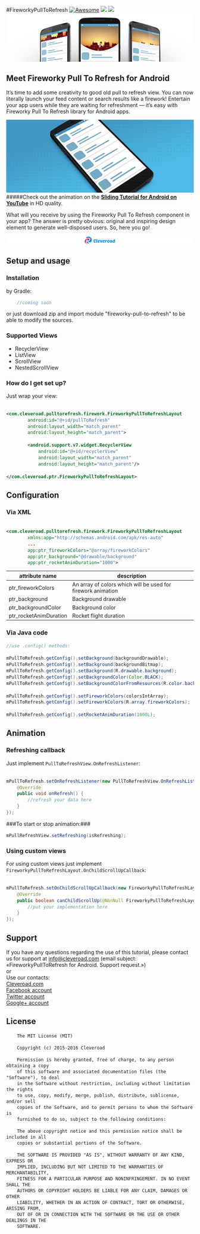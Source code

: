 #FireworkyPullToRefresh [![Awesome](https://cdn.rawgit.com/sindresorhus/awesome/d7305f38d29fed78fa85652e3a63e154dd8e8829/media/badge.svg)](https://github.com/sindresorhus/awesome) <img src="https://www.cleveroad.com/public/comercial/label-android.svg" height="20"> <a href="https://www.cleveroad.com/?utm_source=github&utm_medium=label&utm_campaign=contacts"><img src="https://www.cleveroad.com/public/comercial/label-cleveroad.svg" height="20"></a>
![Header image](/images/header_.jpg)

## Meet Fireworky Pull To Refresh for Android

It’s time to add some creativity to good old pull to refresh view. You can now literally launch your feed content or search results like a firework! Entertain your app users while they are waiting for refreshment — it’s easy with Fireworky Pull To Refresh library for Android apps.

![Demo image](/images/demo_.gif)
#####Check out the animation on the <strong><a target="_blank" href="https://www.youtube.com/watch?v=lJSGIk4Zh9s&feature=youtu.be">Sliding Tutorial for Android on YouTube</a></strong> in HD quality.

What will you receive by using the Fireworky Pull To Refresh component in your app? The answer is pretty obvious: original and inspiring design element to generate well-disposed users. So, here you go!
 

[![Awesome](/images/logo-footer.png)](https://www.cleveroad.com/?utm_source=github&utm_medium=label&utm_campaign=contacts)

## Setup and usage ##
### Installation ###
by Gradle:
```groovy
    //coming soon
```
or just download zip and import module "fireworky-pull-to-refresh" to be able to modify the sources.
### Supported Views ###

* RecyclerView
* ListView
* ScrollView
* NestedScrollView

### How do I get set up? ###
Just wrap your view:

```XML

<com.cleveroad.pulltorefresh.firework.FireworkyPullToRefreshLayout
        android:id="@+id/pullToRefresh"
        android:layout_width="match_parent"
        android:layout_height="match_parent">

        <android.support.v7.widget.RecyclerView
            android:id="@+id/recyclerView"
            android:layout_width="match_parent"
            android:layout_height="match_parent"/>

</com.cleveroad.ptr.FireworkyPullToRefreshLayout>
```

## Configuration ##
### Via XML ###

```XML

<com.cleveroad.pulltorefresh.firework.FireworkyPullToRefreshLayout
        xmlns:app="http://schemas.android.com/apk/res-auto"
        ...
        app:ptr_fireworkColors="@array/fireworkColors"
        app:ptr_background="@drawable/background"
        app:ptr_rocketAnimDuration="1000">
```
|  attribute name | description |
|---|---|
| ptr_fireworkColors  | An array of colors which will be used for firework animation |
| ptr_background  | Background drawable |
| ptr_backgroundColor | Background color |
| ptr_rocketAnimDuration  | Rocket flight duration |
### Via Java code ###

```Java
//use .config() methods:

mPullToRefresh.getConfig().setBackground(backgroundDrawable);
mPullToRefresh.getConfig().setBackground(backgroundBitmap);
mPullToRefresh.getConfig().setBackground(R.drawable.background);
mPullToRefresh.getConfig().setBackgroundColor(Color.BLACK);
mPullToRefresh.getConfig().setBackgroundColorFromResources(R.color.background);

mPullToRefresh.getConfig().setFireworkColors(colorsIntArray);
mPullToRefresh.getConfig().setFireworkColors(R.array.fireworkColors);

mPullToRefresh.getConfig().setRocketAnimDuration(1000L);

```

## Animation ##
### Refreshing callback ###
Just implement `PullToRefreshView.OnRefreshListener`:

```Java

mPullToRefresh.setOnRefreshListener(new PullToRefreshView.OnRefreshListener() {
    @Override
    public void onRefresh() {
        //refresh your data here        
    }
});
```
###To start or stop animation:###

```Java
mPullRefreshView.setRefreshing(isRefreshing);
```

### Using custom views ###
For using custom views just implement `FireworkyPullToRefreshLayout.OnChildScrollUpCallback`:
```Java

mPullToRefresh.setOnChildScrollUpCallback(new FireworkyPullToRefreshLayout.OnChildScrollUpCallback() {
    @Override
    public boolean canChildScrollUp(@NonNull FireworkyPullToRefreshLayout parent, @Nullable View child) {
        //put your implementation here
    }
});
```
## Support
If you have any questions regarding the use of this tutorial, please contact us for support
at info@cleveroad.com (email subject: «FireworkyPullToRefresh for Android. Support request.»)
<br>or
<br>Use our contacts:
<br><a href="https://www.cleveroad.com/?utm_source=github&utm_medium=link&utm_campaign=contacts">Cleveroad.com</a>
<br><a href="https://www.facebook.com/cleveroadinc">Facebook account</a>
<br><a href="https://twitter.com/CleveroadInc">Twitter account</a>
<br><a href="https://plus.google.com/+CleveroadInc/">Google+ account</a>

## License


        The MIT License (MIT)

        Copyright (c) 2015-2016 Cleveroad

        Permission is hereby granted, free of charge, to any person obtaining a copy
        of this software and associated documentation files (the "Software"), to deal
        in the Software without restriction, including without limitation the rights
        to use, copy, modify, merge, publish, distribute, sublicense, and/or sell
        copies of the Software, and to permit persons to whom the Software is
        furnished to do so, subject to the following conditions:

        The above copyright notice and this permission notice shall be included in all
        copies or substantial portions of the Software.

        THE SOFTWARE IS PROVIDED "AS IS", WITHOUT WARRANTY OF ANY KIND, EXPRESS OR
        IMPLIED, INCLUDING BUT NOT LIMITED TO THE WARRANTIES OF MERCHANTABILITY,
        FITNESS FOR A PARTICULAR PURPOSE AND NONINFRINGEMENT. IN NO EVENT SHALL THE
        AUTHORS OR COPYRIGHT HOLDERS BE LIABLE FOR ANY CLAIM, DAMAGES OR OTHER
        LIABILITY, WHETHER IN AN ACTION OF CONTRACT, TORT OR OTHERWISE, ARISING FROM,
        OUT OF OR IN CONNECTION WITH THE SOFTWARE OR THE USE OR OTHER DEALINGS IN THE
        SOFTWARE.
